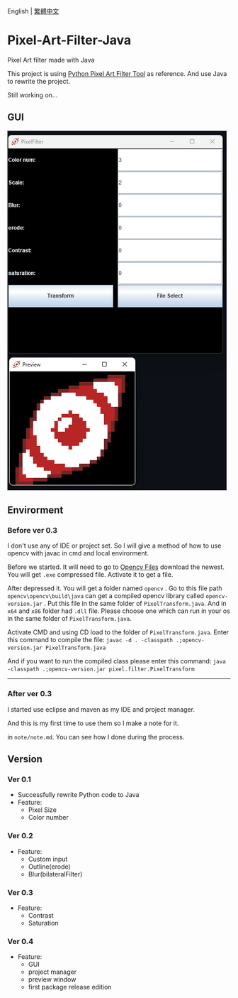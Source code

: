 English | [繁體中文](README_TCH.md)
# Pixel-Art-Filter-Java
Pixel Art filter made with Java

This project is using [Python Pixel Art Filter Tool](https://github.com/JingShing-Tools/Pixel-Art-transform-in-python) as reference. And use Java to rewrite the project.

Still working on...

## GUI
![GUI](image/GUI.png)

## Envirorment
### Before ver 0.3
I don't use any of IDE or project set. So I will give a method of how to use opencv with javac in cmd and local envirorment.

Before we started. It will need to go to [Opencv Files](https://sourceforge.net/projects/opencvlibrary/files/) download the newest. You will get  ```.exe``` compressed file. Activate it to get a file.

After depressed it. You will get a folder named ```opencv``` . Go to this file path ```opencv\opencv\build\java``` can get a compiled opencv library called ```opencv-version.jar``` . Put this file in the same folder of ```PixelTransform.java```. And in ```x64``` and ```x86``` folder had ```.dll``` file. Please choose one which can run in your os in the same folder of ```PixelTransform.java```.

Activate CMD and using CD load to the folder of ```PixelTransform.java```. Enter this command to compile the file:  ```javac -d . -classpath .;opencv-version.jar PixelTransform.java```

And if you want to run the compiled class please enter this command: ```java -classpath .;opencv-version.jar pixel.filter.PixelTransform```

---
### After ver 0.3
I started use eclipse and maven as my IDE and project manager.

And this is my first time to use them so I make a note for it.

in ```note/note.md```. You can see how I done during the process.

## Version
### Ver 0.1
* Successfully rewrite Python code to Java
* Feature:
  * Pixel Size 
  * Color number
### Ver 0.2
* Feature:
  * Custom input
  * Outline(erode)
  * Blur(bilateralFilter)
### Ver 0.3
* Feature:
  * Contrast
  * Saturation
### Ver 0.4
* Feature:
  * GUI
  * project manager
  * preview window
  * first package release edition
